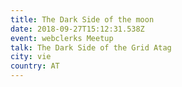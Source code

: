 ```yaml
---
title: The Dark Side of the moon
date: 2018-09-27T15:12:31.538Z
event: webclerks Meetup
talk: The Dark Side of the Grid Atag
city: vie
country: AT
---
```


